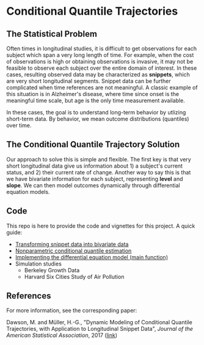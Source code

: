 # Conditional Quantile Trajectories

## The Statistical Problem

Often times in longitudinal studies, it is difficult to get observations for each subject which span a very long length of time. For example, when the cost of observations is high or obtaining observations is invasive, it may not be feasible to observe each subject over the entire domain of interest. In these cases, resulting observed data may be characterized as **snippets**, which are very short longitudinal segments. Snippet data can be further complicated when time references are not meaningful. A classic example of this situation is in Alzheimer's disease, where time since onset is the meaningful time scale, but age is the only time measurement available.

In these cases, the goal is to understand long-term behavior by utlizing short-term data. By behavior, we mean outcome distributions (quantiles) over time.

## The Conditional Quantile Trajectory Solution

Our approach to solve this is simple and flexible. The first key is that very short longitudinal data give us information about 1) a subject's current status, and 2) their current rate of change. Another way to say this is that we have bivariate information for each subject, representing **level** and **slope**. We can then model outcomes dynamically through differential equation models.

## Code

This repo is here to provide the code and vignettes for this project. A quick guide:

- [Transforming snippet data into bivariate data](https://github.com/mwdawson/Conditional-Quantile-Trajectories/blob/master/Examples/CondQuantUsage.md#using-functions-in-condquantr)
- [Nonparametric conditional quantile estimation](https://github.com/mwdawson/Conditional-Quantile-Trajectories/blob/master/Examples/CondQuantUsage.md)
- [Implementing the differential equation model (main function)](https://github.com/mwdawson/Conditional-Quantile-Trajectories/blob/master/R/CondQuantTraj.R)
- Simulation studies
  - Berkeley Growth Data
  - Harvard Six Cities Study of Air Pollution

## References

For more information, see the corresponding paper: 

Dawson, M. and M&uuml;ller, H.-G., "Dynamic Modeling of Conditional Quantile Trajectories, with Application to Longitudinal Snippet Data", *Journal of the American Statistical Association*, 2017 ([link](http://www.tandfonline.com/doi/abs/10.1080/01621459.2017.1356321))
